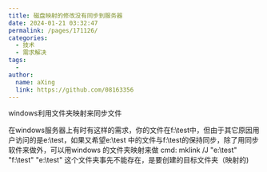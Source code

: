```yaml
---
title: 磁盘映射的修改没有同步到服务器
date: 2024-01-21 03:32:47
permalink: /pages/171126/
categories:
  - 技术
  - 需求解决
tags:
  - 
author: 
  name: aXing
  link: https://github.com/08163356
---
```

windows利用文件夹映射来同步文件

在windows服务器上有时有这样的需求，你的文件在f:\test中，但由于其它原因用户访问的是e:\test，如果又希望e:\test 中的文件与f:\test的保持同步，除了用同步软件来做外，可以用windows 的文件夹映射来做
cmd:
mklink /J "e:\test" "f:\test" 
"e:\test" 这个文件夹事先不能存在，是要创建的目标文件夹（映射的)

